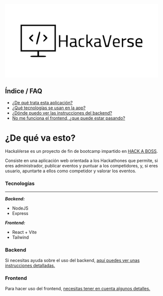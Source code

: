 ![Logo HackaVerse](./back/public/media/logo_hackaverse.svg)

## Índice / FAQ

-   [¿De qué trata esta aplicación?](#de-qué-va-esto)
-   [¿Qué tecnologías se usan en la app?](#tecnologías)
-   [¿Dónde puedo ver las instrucciones del backend?](#backend)
-   [No me funciona el frontend, ¿que puede estar pasando?](#frontend)

# ¿De qué va esto?

HackaVerse es un proyecto de fin de bootcamp impartido en [HACK A BOSS](https://www.hackaboss.com/).

Consiste en una aplicación web orientada a los Hackathones que permite, si eres administrador, publicar eventos y puntuar a los competidores, y, si eres usuario, apuntarte a ellos como competidor y valorar los eventos.

### Tecnologías

---

**_Backend:_**

-   NodeJS
-   Express

**_Frontend:_**

-   React + Vite
-   Tailwind

### Backend

Si necesitas ayuda sobre el uso del backend, [aquí puedes ver unas instrucciones detalladas.](/back/README.md#instrucciones-del-backend)

### Frontend

Para hacer uso del frontend, [necesitas tener en cuenta algunos detalles.](/front/README.md#instrucciones-del-frontend)
